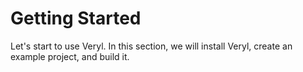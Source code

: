 # Getting Started

Let's start to use Veryl. In this section, we will install Veryl, create an example project, and build it.
